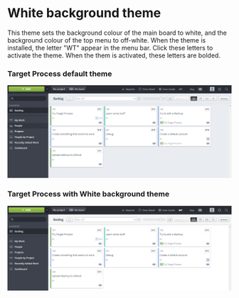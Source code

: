 # White background theme

This theme sets the background colour of the main board to white, and the background colour of the top menu to off-white. When the theme is installed, the letter "WT" appear in the menu bar. Click these letters to activate the theme. When the them is activated, these letters are bolded.

### Target Process default theme

![](TP_default_theme.png)

### Target Process with White background theme

![](TP_white_background_theme.png)
